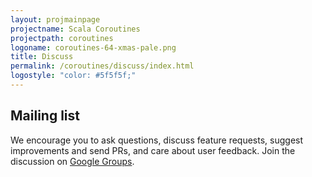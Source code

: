 ```yaml
---
layout: projmainpage
projectname: Scala Coroutines
projectpath: coroutines
logoname: coroutines-64-xmas-pale.png
title: Discuss
permalink: /coroutines/discuss/index.html
logostyle: "color: #5f5f5f;"
---
```



## Mailing list

We encourage you to ask questions,
discuss feature requests, suggest improvements and send PRs,
and care about user feedback.
Join the discussion on
[Google Groups](https://groups.google.com/forum/#!forum/scala-coroutines).
